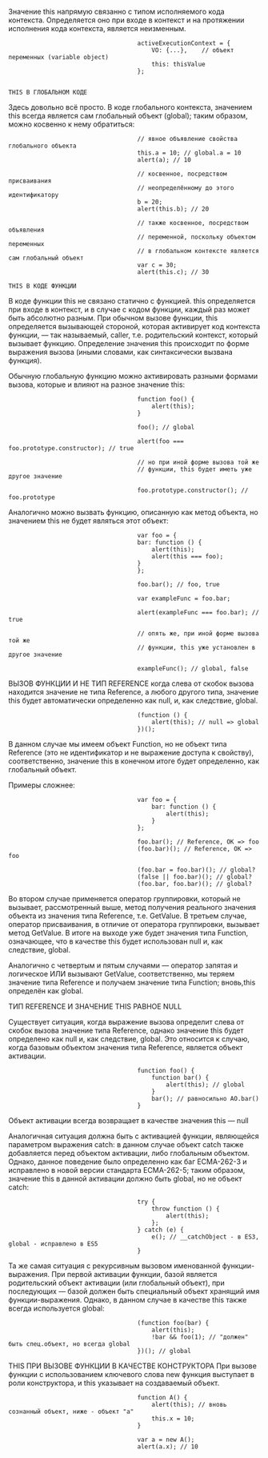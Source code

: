 Значение this напрямую связанно с типом исполняемого кода контекста. Определяется оно при входе в контекст и на протяжении исполнения кода контекста, является неизменным.

                                        activeExecutionContext = {
                                            VO: {...},    // объект переменных (variable object)
                                            this: thisValue
                                        };


    THIS В ГЛОБАЛЬНОМ КОДЕ
Здесь довольно всё просто. В коде глобального контекста, значением this всегда является сам глобальный объект (global); таким образом, можно косвенно к нему обратиться:

                                        // явное объявление свойства глобального объекта
                                        this.a = 10; // global.a = 10
                                        alert(a); // 10
                                        
                                        // косвенное, посредством присваивания
                                        // неопределённому до этого идентификатору
                                        b = 20;
                                        alert(this.b); // 20
                                        
                                        // также косвенное, посредством объявления
                                        // переменной, поскольку объектом переменных
                                        // в глобальном контексте является сам глобальный объект
                                        var c = 30;
                                        alert(this.c); // 30    

    THIS В КОДЕ ФУНКЦИИ
В коде функции this не связано статично с функцией. this определяется при входе в контекст, и в случае с кодом функции, каждый раз может быть абсолютно разным.
При обычном вызове функции, this определяется вызывающей стороной, которая активирует код контекста функции, — так называемый, caller, т.е. родительский контекст, который вызывает функцию. Определение значения this происходит по форме выражения вызова (иными словами, как синтаксически вызвана функция).

Обычную глобальную функцию можно активировать разными формами вызова, которые и влияют на разное значение this:

                                        function foo() {
                                            alert(this);
                                        }
                                        
                                        foo(); // global
                                        
                                        alert(foo === foo.prototype.constructor); // true
                                        
                                        // но при иной форме вызова той же
                                        // функции, this будет иметь уже другое значение
                                        
                                        foo.prototype.constructor(); // foo.prototype

Аналогично можно вызвать функцию, описанную как метод объекта, но значением this не будет являться этот объект:

                                        var foo = {
                                        bar: function () {
                                            alert(this);
                                            alert(this === foo);
                                        }
                                        };
                                        
                                        foo.bar(); // foo, true
                                        
                                        var exampleFunc = foo.bar;
                                        
                                        alert(exampleFunc === foo.bar); // true
                                        
                                        // опять же, при иной форме вызова той же
                                        // функции, this уже установлен в другое значение
                                        
                                        exampleFunc(); // global, false

ВЫЗОВ ФУНКЦИИ И НЕ ТИП REFERENCE
когда слева от скобок вызова находится значение не типа Reference, а любого другого типа, значение this будет автоматически определенно как null, и, как следствие, global.

                                        (function () {
                                            alert(this); // null => global
                                        })();
В данном случае мы имеем объект Function, но не объект типа Reference (это не идентификатор и не выражение доступа к свойству), соответственно, значение this в конечном итоге будет определенно, как глобальный объект.

Примеры сложнее:
                                        
                                        var foo = {
                                            bar: function () {
                                                alert(this);
                                            }
                                        };
                                        
                                        foo.bar(); // Reference, OK => foo
                                        (foo.bar)(); // Reference, OK => foo
                                        
                                        (foo.bar = foo.bar)(); // global?
                                        (false || foo.bar)(); // global?
                                        (foo.bar, foo.bar)(); // global?

Во втором случае применяется оператор группировки, который не вызывает, рассмотренный выше, метод получения реального значения объекта из значения типа Reference, т.е. GetValue.
В третьем случае, оператор присваивания, в отличие от оператора группировки, вызывает метод GetValue. В итоге на выходе уже будет значения типа Function, означающее, что в качестве this будет использован null и, как следствие, global.

Аналогично с четвертым и пятым случаями — оператор запятая и логическое ИЛИ вызывают GetValue, соответственно, мы теряем значение типа Reference и получаем значение типа Function; вновь,this определён как global.


ТИП REFERENCE И ЗНАЧЕНИЕ THIS РАВНОЕ NULL

Существует ситуация, когда выражение вызова определит слева от скобок вызова значение типа Reference, однако значение this будет определено как null и, как следствие, global.
Это относится к случаю, когда базовым объектом значения типа Reference, является объект активации.

                                        function foo() {
                                            function bar() {
                                                alert(this); // global
                                            }
                                            bar(); // равносильно AO.bar()
                                        }

Объект активации всегда возвращает в качестве значения this — null

Аналогичная ситуация должна быть с активацией функции, являющейся параметром выражения catch: в данном случае объект catch также добавляется перед объектом активации, либо глобальным объектом. Однако, данное поведение было определенно как баг ECMA-262-3 и исправлено в новой версии стандарта ECMA-262-5; таким образом, значение this в данной активации должно быть global, но не объект catch:

                                        try {
                                            throw function () {
                                                alert(this);
                                            };
                                        } catch (e) {
                                            e(); // __catchObject - в ES3, global - исправлено в ES5
                                        }
 
Та же самая ситуация с рекурсивным вызовом именованной функции-выражения. При первой активации функции, базой является родительский объект активации (или глобальный объект), при последующих — базой должен быть специальный объект хранящий имя функции-выражения. Однако, в данном случае в качестве this также всегда используется global:

                                        (function foo(bar) {
                                            alert(this);
                                            !bar && foo(1); // "должен" быть спец.объект, но всегда global
                                        })(); // global

THIS ПРИ ВЫЗОВЕ ФУНКЦИИ В КАЧЕСТВЕ КОНСТРУКТОРА
При вызове функции с использованием ключевого слова new функция выступает в роли конструктора, и this указывает на создаваемый объект. 

                                        function A() {
                                            alert(this); // вновь сознанный объект, ниже - объект "a"
                                            this.x = 10;
                                        }
                                        
                                        var a = new A();
                                        alert(a.x); // 10